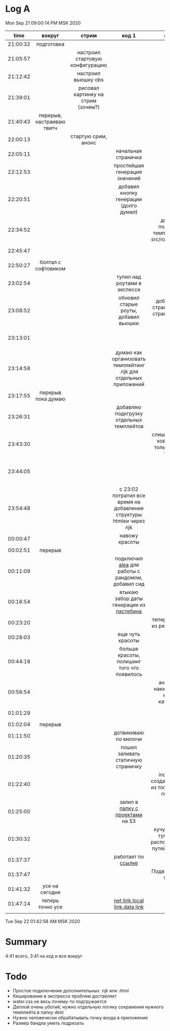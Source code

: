 # Log A

Mon Sep 21 09:00:14 PM MSK 2020

|   time   |          вокруг           |               стрим                |                                код 1                                |                        код 2                        |                      код 3                       |
| :------: | :-----------------------: | :--------------------------------: | :-----------------------------------------------------------------: | :-------------------------------------------------: | :----------------------------------------------: |
| 21:00:32 |        подготовка         |                                    |                                                                     |                                                     |                                                  |
| 21:05:57 |                           |  настроил стартовую конфигурацию   |                                                                     |                                                     |                                                  |
| 21:12:42 |                           |        настроил вьюшку obs         |                                                                     |                                                     |                                                  |
| 21:39:01 |                           | рисовал картинку на стрим (зочем?) |                                                                     |                                                     |                                                  |
| 21:40:43 | перерыв, настраиваю твитч |                                    |                                                                     |                                                     |                                                  |
| 22:00:13 |                           |        стартую срим, анонс         |                                                                     |                                                     |                                                  |
| 22:05:11 |                           |                                    |                         начальная страничка                         |                                                     |                                                  |
| 22:12:53 |                           |                                    |                    простейшая генерация значений                    |                                                     |                                                  |
| 22:20:51 |                           |                                    |               добавил кнопку генерации (долго думал)                |                                                     |                                                  |
| 22:34:52 |                           |                                    |                                                                     |   добавил подгрузку темплейтов из src/rooms/views   |                                                  |
| 22:45:47 |                           |                                    |                                                                     |                                                     |            добавил базовый темплейет             |
| 22:50:27 |    болтал с софтовиком    |                                    |                                                                     |                                                     |                                                  |
| 23:02:54 |                           |                                    |                    тупил над роутами в экспессе                     |                                                     |                                                  |
| 23:08:52 |                           |                                    |                обновил старые роуты, добавил вьюшки                 |   добавил эту страничку в на страничку [--->][1]    |                                                  |
| 23:13:01 |                           |                                    |                                                                     |                                                     |        добавлял ссылочку в прошлом пункте        |
| 23:14:58 |                           |                                    |  думаю как организовать темплейтинг .njk для отдельных приложений   |                                                     |                                                  |
| 23:17:55 |    перерыв пока думаю     |                                    |                                                                     |                                                     |                                                  |
| 23:26:31 |                           |                                    |              добавляю подкгрузку отдельных темплейтов               |                                                     |                                                  |
| 23:43:30 |                           |                                    |                                                                     |     слишком долго ковырялся, только время трачу     |                                                  |
| 23:44:05 |                           |                                    |                                                                     |                                                     | вхордковиживаю просто контент под текущую задачу |
| 23:54:48 |                           |                                    | c 23:02 потратил все время на добавление структуры htmlки через njk |                                                     |                                                  |
| 00:00:47 |                           |                                    |                           навожу красоты                            |                                                     |                                                  |
| 00:02:51 |          перерыв          |                                    |                                                                     |                                                     |                                                  |
| 00:11:09 |                           |                                    |       подключил [alea][2] для работы с рандомом, добавил сид        |                                                     |                                                  |
| 00:16:54 |                           |                                    |            втыкаю забор даты генерации из [пастебина][3]            |                                                     |                                                  |
| 00:23:20 |                           |                                    |                                                                     |            теперь генерит из ремоут даты            |                                                  |
| 00:28:03 |                           |                                    |                          еще чуть красоты                           |                                                     |                                                  |
| 00:44:18 |                           |                                    |             больше красоты, полишинг того что появилось             |                                                     |                                                  |
| 00:56:54 |                           |                                    |                                                                     |       анимаций накинул, пару новых категорий        |                                                  |
| 01:01:29 |                           |                                    |                                                                     |                                                     |             все еще что-то подчищаю              |
| 01:02:04 |          перерыв          |                                    |                                                                     |                                                     |                                                  |
| 01:11:50 |                           |                                    |                        дотвикиваю по мелочи                         |                                                     |                                                  |
| 01:20:35 |                           |                                    |                 пошел заливать статичную страничку                  |                                                     |                                                  |
| 01:22:40 |                           |                                    |                                                                     | index.html создал вручную из того что серв генерит  |                                                  |
| 01:25:00 |                           |                                    |                залил в [папку с проектами][4] на S3                 |                                                     |                                                  |
| 01:30:32 |                           |                                    |                                                                     | кучу времени туплю над расположением путей и файлов |                                                  |
| 01:37:37 |                           |                                    |                       работает по [ссылке][5]                       |                                                     |                                                  |
| 01:37:47 |                           |                                    |                                                                     |                Подвожу итоги, тещуу                 |                                                  |
| 01:41:32 |      усе на сегодня       |                                    |                                                                     |                                                     |                                                  |
| 01:47:14 |     теперь точно усе      |                                    |            [net link][5],[local link][6],[data link][3]             |                                                     |                                                  |
|          |                           |                                    |                                                                     |                                                     |                                                  |

[1]: /rooms/speedruns/
[2]: https://github.com/davidbau/seedrandom#other-fast-prng-algorithms
[3]: https://pastebin.com/raw/48XxXi5P
[4]: http://www.tynrare.net/apps/projects/speedrun-theme-gen/
[5]: http://www.tynrare.net/apps/projects/speedrun-theme-gen/#SpeedrunA
[6]: http://localhost:8000/rooms/speedruns/#SpeedrunA

Tue Sep 22 01:42:58 AM MSK 2020

# Summary

4:41 всего, 3:41 на код и все вокруг

# Todo

- Простое подключение дополнительных .njk или .html
- Кеширование в экспрессе проблем доставляет
- water.css не весь почему-то подгружается
- Деплой очень убогий, нужно отдельную логику сохранения нужного темплейта в папку dest
- Нужно человечески обрабатывать точку входа в приложение
- Размер бандла уметь подрезать
